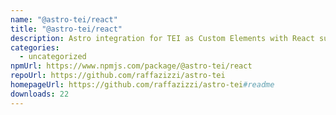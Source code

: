 ```yaml
---
name: "@astro-tei/react"
title: "@astro-tei/react"
description: Astro integration for TEI as Custom Elements with React support
categories:
  - uncategorized
npmUrl: https://www.npmjs.com/package/@astro-tei/react
repoUrl: https://github.com/raffazizzi/astro-tei
homepageUrl: https://github.com/raffazizzi/astro-tei#readme
downloads: 22
---
```

